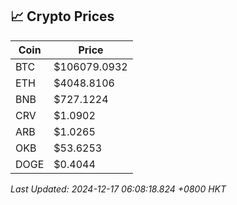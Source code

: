 ## 📈 Crypto Prices

| Coin | Price |
| ---- | ----- |
| BTC | $106079.0932 |
| ETH | $4048.8106 |
| BNB | $727.1224 |
| CRV | $1.0902 |
| ARB | $1.0265 |
| OKB | $53.6253 |
| DOGE | $0.4044 |

_Last Updated: 2024-12-17 06:08:18.824 +0800 HKT_